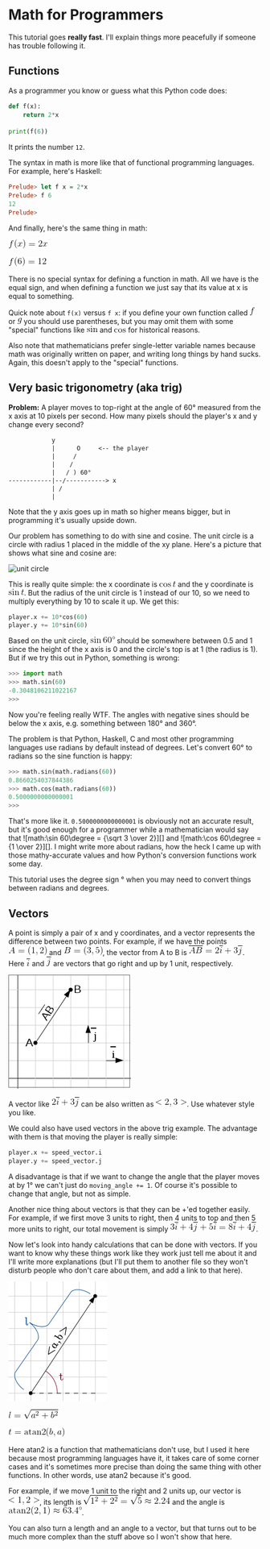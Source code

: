 # Math for Programmers

This tutorial goes **really fast**. I'll explain things more peacefully
if someone has trouble following it.

## Functions

As a programmer you know or guess what this Python code does:

```python
def f(x):
    return 2*x

print(f(6))
```

It prints the number `12`.

The syntax in math is more like that of functional programming
languages. For example, here's Haskell:

```haskell
Prelude> let f x = 2*x
Prelude> f 6
12
Prelude>
```

And finally, here's the same thing in math:

![math:f(x)=2x][]

![math:f(6)=12][]

There is no special syntax for defining a function in math. All we have is the
equal sign, and when defining a function we just say that its value at x is
equal to something.

Quick note about `f(x)` versus `f x`: if you define your own function called
![math:f][] or ![math:g][] you should use parentheses, but you may omit them
with some "special" functions like ![math:\sin][] and ![math:\cos][] for
historical reasons.

Also note that mathematicians prefer single-letter variable names because math
was originally written on paper, and writing long things by hand sucks. Again,
this doesn't apply to the "special" functions.

## Very basic trigonometry (aka trig)

**Problem:** A player moves to top-right at the angle of 60° measured from the
x axis at 10 pixels per second. How many pixels should the player's x and y
change every second?

```
            y
            |      O     <-- the player
            |     /
            |    /
            |   / ) 60°
------------|--/-----------> x
            | /
            |
```

Note that the y axis goes up in math so higher means bigger, but in programming
it's usually upside down.

Our problem has something to do with sine and cosine. The unit circle is a
circle with radius 1 placed in the middle of the xy plane. Here's a picture that
shows what sine and cosine are:

![unit circle](https://upload.wikimedia.org/wikipedia/commons/thumb/8/8f/Unit_circle.svg/352px-Unit_circle.svg.png)

This is really quite simple: the x coordinate is ![math:\cos t][] and the y
coordinate is ![math:\sin t][]. But the radius of the unit circle is 1 instead
of our 10, so we need to multiply everything by 10 to scale it up. We get this:

```python
player.x += 10*cos(60)
player.y += 10*sin(60)
```

Based on the unit circle, ![math:\sin 60\degree][] should be somewhere between
0.5 and 1 since the height of the x axis is 0 and the circle's top is at 1 (the
radius is 1). But if we try this out in Python, something is wrong:

```python
>>> import math
>>> math.sin(60)
-0.3048106211022167
>>>
```

Now you're feeling really WTF. The angles with negative sines should be below
the x axis, e.g. something between 180° and 360°.

The problem is that Python, Haskell, C and most other programming languages use
radians by default instead of degrees. Let's convert 60° to radians so the sine
function is happy:

```python
>>> math.sin(math.radians(60))
0.8660254037844386
>>> math.cos(math.radians(60))
0.5000000000000001
>>> 
```

That's more like it. `0.5000000000000001` is obviously not an accurate result,
but it's good enough for a programmer while a mathematician would say that
![math:\sin 60\degree = {\sqrt 3 \over 2}][] and
![math:\cos 60\degree = {1 \over 2}][]. I might write more about radians, how
the heck I came up with those mathy-accurate values and how Python's conversion
functions work some day.

This tutorial uses the degree sign ° when you may need to convert things
between radians and degrees.

## Vectors

A point is simply a pair of x and y coordinates, and a vector represents the
difference between two points. For example, if we have the points
![math:A=(1,2)][] and ![math:B=(3,5)][], the vector from A to B is
![math:\overline{AB}=2\overline{i}+3\overline{j}][]. Here
![math:\overline{i}][] and ![math:\overline{j}][] are vectors that go right and
up by 1 unit, respectively.

![points A and B, and the unit vectors i and j](images/vectors-ab-ij.png)

A vector like ![math:2\overline{i}+3\overline{j}][] can be also written as
![math:<2,3>][]. Use whatever style you like.

We could also have used vectors in the above trig example. The advantage with
them is that moving the player is really simple:

```python
player.x += speed_vector.i
player.y += speed_vector.j
```

A disadvantage is that if we want to change the angle that the player moves at
by 1° we can't just do `moving_angle += 1`. Of course it's possible to change
that angle, but not as simple.

Another nice thing about vectors is that they can be +'ed together easily.
For example, if we first move 3 units to right, then 4 units to top and then
5 more units to right, our total movement is simply
![math:3\overline{i}+4\overline{j}+5\overline{i} = 8\overline{i}+4\overline{j}][].

Now let's look into handy calculations that can be done with vectors. If you
want to know why these things work like they work just tell me about it and
I'll write more explanations (but I'll put them to another file so they won't
disturb people who don't care about them, and add a link to that here).

![vector from A to B, length l, angle from horizontal plane t](images/vector-calc.png)

![math:l = \sqrt{a^2+b^2}][]

![math:t = \text{atan2}(b,a)][]

Here atan2 is a function that mathematicians don't use, but I used it here
because most programming languages have it, it takes care of some corner cases
and it's sometimes more precise than doing the same thing with other functions.
In other words, use atan2 because it's good.

For example, if we move 1 unit to the right and 2 units up, our vector is
![math:<1,2>][], its length is ![math:\sqrt{1^2+2^2} = \sqrt5 \approx 2.24][]
and the angle is ![math:\text{atan2}(2,1) \approx 63.4\degree][].

You can also turn a length and an angle to a vector, but that turns out to be
much more complex than the stuff above so I won't show that here.

[math:f(x)=2x]: images/math/080320743c76f725cd1f62a2c774c4e6.gif
[math:f(6)=12]: images/math/152e1ca519e8fcf69c2dbda118348af2.gif
[math:f]: images/math/8fa14cdd754f91cc6554c9e71929cce7.gif
[math:g]: images/math/b2f5ff47436671b6e533d8dc3614845d.gif
[math:\sin]: images/math/5912fc1251cd0c1e212f6dd8d19f17ef.gif
[math:\cos]: images/math/8effff999de692c242b9f7a539c63e58.gif
[math:\cos t]: images/math/4d3eb39ad6e06c939af4dee7de899759.gif
[math:\sin t]: images/math/5732d78efedc927ac0d505b0b839d142.gif
[math:\sin 60\degree]: images/math/10eb7bf694bb1144845276b2337dd629.gif
[math:\sin 60\degree = \sqrt 3 \over 2]: images/math/36f2e6ce9af82f0e2facad5ed1a209cc.gif
[math:\cos 60\degree = 1 \over 2]: images/math/7d2dd79922fa57fed3ed5b32d30d6149.gif
[math:A=(1,2)]: images/math/ea55273b1ce070424fbe13c45d6270c9.gif
[math:B=(3,5)]: images/math/ef624b5778b8523126644acae2e90d0c.gif
[math:\overline{AB}=2\overline{i}+3\overline{j}]: images/math/1efdde526c4454c415962aee4c31c189.gif
[math:\overline{i}]: images/math/e7b06e56bc1bc0ddb7d4b18f610a22f1.gif
[math:\overline{j}]: images/math/522c83fef16bb027f2f74695a0da4f90.gif
[math:2\overline{i}+3\overline{j}]: images/math/e841e0cd2b87a7caab51341881b2179e.gif
[math:<2,3>]: images/math/477e582288e4243cb3dc9173beaf64fc.gif
[math:3\overline{i}+4\overline{j}+5\overline{i} = 8\overline{i}+4\overline{j}]: images/math/a6cc20a2be8c06d9ba7e53998fc8558c.gif
[math:l = \sqrt{a^2+b^2}]: images/math/d0991f3c2601c3ea485cd3956b3bc412.gif
[math:t = \text{atan2}(b,a)]: images/math/17e4437cf9d2ecd41e41ccc5648befa5.gif
[math:<1,2>]: images/math/10adba9a4d1293648444f90c1f98f4af.gif
[math:\sqrt{1^2+2^2} = \sqrt5 \approx 2.24]: images/math/b80cc910ea17ab398618758290d4b592.gif
[math:\text{atan2}(2,1) \approx 63.4\degree]: images/math/cd851b8b9812898e8b80194e2aa51dd2.gif

